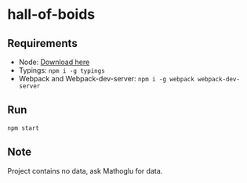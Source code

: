 # hall-of-boids

## Requirements

- Node: [Download here](https://nodejs.org/en/download/)
- Typings: `npm i -g typings`
- Webpack and Webpack-dev-server: `npm i -g webpack webpack-dev-server`

## Run

`npm start`

## Note

Project contains no data, ask Mathoglu for data.

